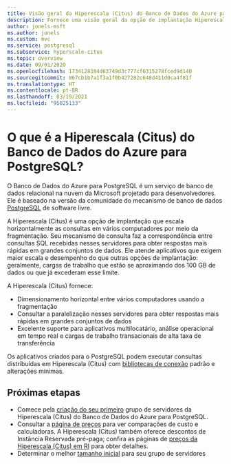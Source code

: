 ```yaml
---
title: Visão geral da Hiperescala (Citus) do Banco de Dados do Azure para PostgreSQL
description: Fornece uma visão geral da opção de implantação Hiperescala (Citus)
author: jonels-msft
ms.author: jonels
ms.custom: mvc
ms.service: postgresql
ms.subservice: hyperscale-citus
ms.topic: overview
ms.date: 09/01/2020
ms.openlocfilehash: 1734128384d63749d3c777cf6315278fced9d140
ms.sourcegitcommit: 867cb1b7a1f3a1f0b427282c648d411d0ca4f81f
ms.translationtype: HT
ms.contentlocale: pt-BR
ms.lasthandoff: 03/19/2021
ms.locfileid: "95025133"
---
```

# <a name="what-is-azure-database-for-postgresql---hyperscale-citus"></a>O que é a Hiperescala (Citus) do Banco de Dados do Azure para PostgreSQL?

O Banco de Dados do Azure para PostgreSQL é um serviço de banco de dados relacional na nuvem da Microsoft projetado para desenvolvedores. Ele é baseado na versão da comunidade do mecanismo de banco de dados [PostgreSQL](https://www.postgresql.org/) de software livre.

A Hiperescala (Citus) é uma opção de implantação que escala horizontalmente as consultas em vários computadores por meio da fragmentação. Seu mecanismo de consulta faz a correspondência entre consultas SQL recebidas nesses servidores para obter respostas mais rápidas em grandes conjuntos de dados. Ele atende aplicativos que exigem maior escala e desempenho do que outras opções de implantação: geralmente, cargas de trabalho que estão se aproximando dos 100 GB de dados ou que já excederam esse limite.

A Hiperescala (Citus) fornece:

- Dimensionamento horizontal entre vários computadores usando a fragmentação
- Consultar a paralelização nesses servidores para obter respostas mais rápidas em grandes conjuntos de dados
- Excelente suporte para aplicativos multilocatário, análise operacional em tempo real e cargas de trabalho transacionais de alta taxa de transferência

Os aplicativos criados para o PostgreSQL podem executar consultas distribuídas em Hiperescala (Citus) com [bibliotecas de conexão](./concepts-connection-libraries.md) padrão e alterações mínimas.

## <a name="next-steps"></a>Próximas etapas

- Comece pela [criação do seu primeiro](./quickstart-create-hyperscale-portal.md) grupo de servidores da Hiperescala (Citus) do Banco de Dados do Azure para PostgreSQL.
- Consultar a [página de preços](https://azure.microsoft.com/pricing/details/postgresql/) para ver comparações de custo e calculadoras. A Hiperescala (Citus) também oferece descontos de Instância Reservada pré-paga; confira as páginas de [preços da Hiperescala (Citus) em RI](concepts-hyperscale-reserved-pricing.md) para obter detalhes.
- Determinar o melhor [tamanho inicial](howto-hyperscale-scale-initial.md) para seu grupo de servidores
